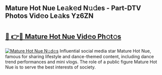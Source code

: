 ## Mature Hot Nue Le𝚊k𝚎d N𝚞𝚍es - Part-DTV Photos Vid𝚎o Le𝚊ks Yz6ZN

# <h2><a href="http://fbayumq.evod.top/?m=Mature+Hot+Nue">🔗 👉🔴 Mature Hot Nue Vid𝚎o Ph𝚘t𝚘s</a></h2>

[![Mature Hot Nue N𝚞d𝚎s](https://i.imgur.com/8V9OHl7.gif)](http://fbayumq.evod.top/?m=Mature+Hot+Nue)
Influential social media star Mature Hot Nue, famous for sharing lifestyle and dance-themed content, including dance trend performances and mini vlogs. The role of a public figure Mature Hot Nue is to serve the best interests of society. 
